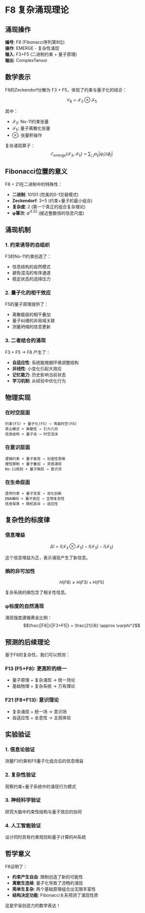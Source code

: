 # F8 复杂涌现理论

## 涌现操作
**编号**: F8 (Fibonacci序列第8位)  
**操作**: EMERGE - 复杂性涌现  
**输入**: F3+F5 (二进制约束 + 量子原理)  
**输出**: ComplexTensor  

## 数学表示
F8的Zeckendorf分解为 F3 + F5，体现了约束与量子化的结合：

$$\mathcal{C}_8 = \mathcal{F}_3 \otimes \mathcal{F}_5$$

其中：
- $\mathcal{F}_3$: No-11约束张量
- $\mathcal{F}_5$: 量子离散化张量
- $\otimes$: 张量积操作

复杂涌现算子：
$$\mathcal{E}_{emerge}(\mathcal{F}_3, \mathcal{F}_5) = \sum_{i,j} \alpha_{ij} |\psi_i\rangle \langle\phi_j|$$

## Fibonacci位置的意义
F8 = 21在二进制中的特殊性：
- **二进制**: 10101 (完美的0-1交替模式)
- **Zeckendorf**: 3+5 (约束+量子的最小组合)  
- **复杂度**: 2 (第一个真正的组合复杂理论)
- **φ幂次**: $\varphi^{4.32}$ (接近整数倍的信息尺度)

## 涌现机制

### 1. 约束诱导的自组织
F3的No-11约束创造了：
- 信息结构的自然模式
- 避免混沌的有序通道
- 稳定状态的选择压力

### 2. 量子化的相干效应  
F5的量子原理提供了：
- 离散能级的相干叠加
- 量子纠缠的非局域关联
- 测量坍缩的信息更新

### 3. 二者结合的涌现
F3 + F5 → F8 产生了：
- **自适应性**: 系统能根据环境调整结构
- **非线性**: 小变化引起大效应
- **记忆能力**: 历史影响当前状态
- **学习机制**: 从经验中优化行为

## 物理实现

### 在时空层面
```
约束(F3) + 量子化(F5) → 弯曲时空(F8)
禁止模式 + 离散性 → 引力几何
信息结构 + 量子态 → 时空泡沫
```

### 在意识层面
```  
逻辑约束 + 量子直觉 → 创造性思维
理性限制 + 量子叠加 → 灵感涌现
No-11规则 + 量子跳跃 → 意识流
```

### 在生命层面
```
遗传约束 + 量子突变 → 进化创新
DNA编码 + 量子效应 → 生物复杂性
信息保真 + 随机变异 → 适应性
```

## 复杂性的标度律

### 信息增益
$$\Delta I = I(\mathcal{F}_3 \otimes \mathcal{F}_5) - I(\mathcal{F}_3) - I(\mathcal{F}_5)$$

这个信息增益为正，表示涌现产生了新信息。

### 熵的非可加性
$$H(F8) \neq H(F3) + H(F5)$$

复杂系统的熵包含了相关性信息。

### φ标度的自然涌现
涌现强度遵循黄金比例：
$$\frac{|F8|}{|F3+F5|} = \frac{21}{8} \approx \varphi^2$$

## 预测的后续理论

基于F8的复杂性，我们可以预测：

### F13 (F5+F8): 更高阶的统一
- 量子原理 + 复杂涌现 → 统一场论
- 基础物理 + 复杂系统 → 万有理论

### F21 (F8+F13): 意识理论  
- 复杂涌现 + 统一场 → 意识场
- 自适应性 + 全息性 → 主观体验

## 实验验证

### 1. 信息论验证
测量F3约束和F5量子化组合后的信息增益

### 2. 复杂性验证  
观察约束+量子系统中的涌现行为模式

### 3. 神经科学验证
研究大脑中约束性结构与量子效应的协同

### 4. 人工智能验证
设计同时具有约束规则和量子计算的AI系统

## 哲学意义

F8证明了：
- **约束产生自由**: 限制创造了新的可能性
- **离散生连续**: 量子化导致了流畅的涌现
- **简单生复杂**: 两个基础原理组合出无限丰富性
- **结构决定功能**: Fibonacci关系预测了涌现性质

这是宇宙创造力的数学表达！